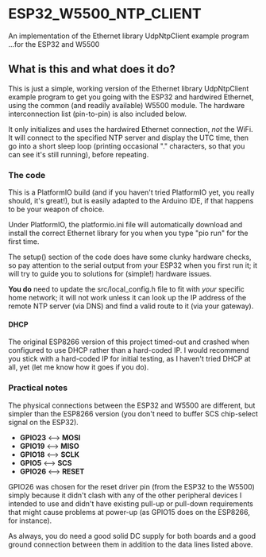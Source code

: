 # ESP32_W5500_NTP_CLIENT
An implementation of the Ethernet library UdpNtpClient example program ...for the ESP32 and W5500


## What is this and what does it do?
This is just a simple, working version of the Ethernet library UdpNtpClient example program to get you going with the ESP32 and hardwired Ethernet, using the common (and readily available) W5500 module.  The hardware interconnection list (pin-to-pin) is also included below.

It only initializes and uses the hardwired Ethernet connection, *not* the WiFi.  It will connect to the specified NTP server and display the UTC time, then go into a short sleep loop (printing occasional "." characters, so that you can see it's still running), before repeating.

### The code
This is a PlatformIO build (and if you haven't tried PlatformIO yet, you really should, it's great!), but is easily adapted to the Arduino IDE, if that happens to be your weapon of choice.

Under PlatformIO, the platformio.ini file will automatically download and install the correct Ethernet library for you when you type "pio run" for the first time.

The setup() section of the code does have some clunky hardware checks, so pay attention to the serial output from your ESP32 when you first run it; it will try to guide you to solutions for (simple!) hardware issues.

**You do** need to update the src/local_config.h file to fit with *your* specific home network; it will not work unless it can look up the IP address of the remote NTP server (via DNS) and find a valid route to it (via your gateway).


#### DHCP
The original ESP8266 version of this project timed-out and crashed when configured to use DHCP rather than a hard-coded IP.  I would recommend you stick with a hard-coded IP for initial testing, as I haven't tried DHCP at all, yet (let me know how it goes if you do).


### Practical notes
The physical connections between the ESP32 and W5500 are different, but simpler than the ESP8266 version (you don't need to buffer SCS chip-select signal on the ESP32).

-  **GPIO23**   <-->   **MOSI**
-  **GPIO19**   <-->   **MISO**
-  **GPIO18**   <-->   **SCLK**
-  **GPIO5**    <-->   **SCS**
-  **GPIO26**   <-->   **RESET**

GPIO26 was chosen for the reset driver pin (from the ESP32 to the W5500) simply because it didn't clash with any of the other peripheral devices I intended to use and didn't have existing pull-up or pull-down requirements that might cause problems at power-up (as GPIO15 does on the ESP8266, for instance).

As always, you do need a good solid DC supply for both boards and a good ground connection between them in addition to the data lines listed above.


